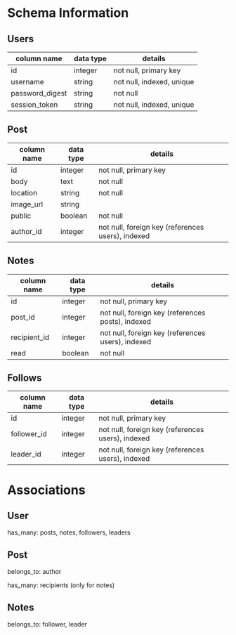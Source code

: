 # Schema Information

## Users
column name     | data type | details
----------------|-----------|-----------------------
id              | integer   | not null, primary key
username        | string    | not null, indexed, unique
password_digest | string    | not null
session_token   | string    | not null, indexed, unique

## Post
column name | data type     | details
------------|---------------|-----------------------
id          | integer       | not null, primary key
body        | text          | not null
location    | string        | not null
image_url   | string        |
public      | boolean       | not null
author_id   | integer       | not null, foreign key (references users), indexed

## Notes
column name  | data type | details
------------ |-----------|-----------------------
id           | integer   | not null, primary key
post_id      | integer   | not null, foreign key (references posts), indexed
recipient_id | integer   | not null, foreign key (references users), indexed
read         | boolean   | not null

## Follows
column name | data type | details
------------|-----------|-----------------------
id          | integer   | not null, primary key
follower_id | integer   | not null, foreign key (references users), indexed
leader_id   | integer   | not null, foreign key (references users), indexed

# Associations

## User
has_many: posts, notes, followers, leaders

## Post
belongs_to: author

has_many: recipients (only for notes)

## Notes
belongs_to: follower, leader
